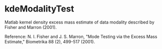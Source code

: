 # kdeModalityTest
Matlab kernel density excess mass estimate of data modality described by Fisher and Marron (2001).

Reference:  N. I. Fisher and J. S. Marron, "Mode Testing via the Excess Mass Estimate," Biometrika 88 (2), 499-517 (2001).
